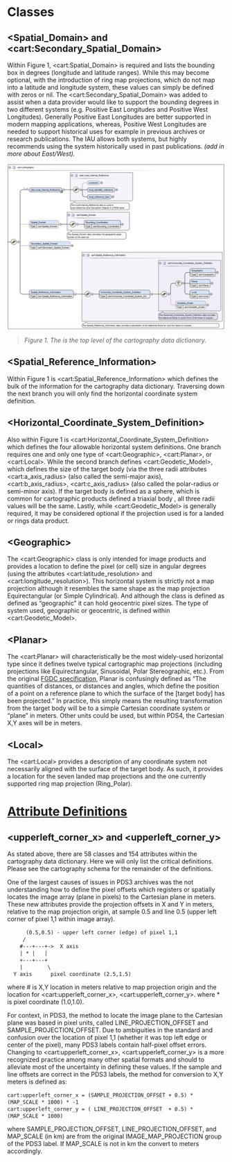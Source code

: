 # Classes

## \<Spatial_Domain> and \<cart:Secondary_Spatial_Domain>

Within Figure 1, \<cart:Spatial_Domain> is required and lists the bounding box in degrees (longitude and latitude ranges). While this may become optional, with the introduction of ring map projections, which do not map into a latitude and longitude system, these values can simply be defined with zeros or nil. The \<cart:Secondary_Spatial_Domain> was added to assist when a data provider would like to support the bounding degrees in two different systems (e.g. Positive East Longitudes and Positive West Longitudes). Generally Positive East Longitudes are better supported in modern mapping applications, whereas, Positive West Longitudes are needed to support historical uses for example in previous archives or research publications. The IAU allows both systems, but highly recommends using the system historically used in past publications. _(add in more about East/West)._ 

![top level of the cartography data dictionary UML](../_static/images/user-guide-figure2.png)
>_Figure 1. The is the top level of the cartography data dictionary._

## \<Spatial_Reference_Information>

Within Figure 1 is \<cart:Spatial_Reference_Information> which defines the bulk of the information for the cartography data dictionary. Traversing down the next branch you will only find the horizontal coordinate system definition.

## \<Horizontal_Coordinate_System_Definition>

Also within Figure 1 is \<cart:Horizontal_Coordinate_System_Definition> which defines the four allowable horizontal system definitions. One branch requires one and only one type of \<cart:Geographic>, \<cart:Planar>, or \<cart:Local>. While the second branch defines \<cart:Geodetic_Model>, which defines the size of the target body (via the three radii attributes \<cart:a_axis_radius> (also called the semi-major axis), \<cart:b_axis_radius>, \<cart:c_axis_radius> (also called the polar-radius or semi-minor axis). If the target body is defined as a sphere, which is common for cartographic products defined a triaxial body , all three radii values will be the same. Lastly, while \<cart:Geodetic_Model> is generally required, it may be considered optional if the projection used is for a landed or rings data product.


## \<Geographic>

The \<cart:Geographic> class is only intended for image products and provides a location to define the pixel (or cell) size in angular degrees (using the attributes \<cart:latitude_resolution> and \<cart:longitude_resolution>). This horizontal system is strictly not a map projection although it resembles the same shape as the map projection Equirectangular (or Simple Cylindrical). And although the class is defined as defined as “geographic” it can hold geocentric pixel sizes. The type of system used, geographic or geocentric, is defined within \<cart:Geodetic_Model>.

## \<Planar>

The \<cart:Planar> will characteristically be the most widely-used horizontal type since it defines twelve typical cartographic map projections (including projections like Equirectangular, Sinusoidal, Polar Stereographic, etc.).  From the original [FGDC specification](https://www.fgdc.gov/csdgmgraphical/spref/horiz/planar.htm), Planar is confusingly defined as “The quantities of distances, or distances and angles, which define the position of a point on a reference plane to which the surface of the [target body] has been projected.”  In practice, this simply means the resulting transformation from the target body will be to a simple Cartesian coordinate system or “plane” in meters. Other units could be used, but within PDS4, the Cartesian X,Y axes will be in meters. 

## \<Local>

The \<cart:Local> provides a description of any coordinate system not necessarily aligned with the surface of the target body. As such, it provides a location for the seven landed map projections and the one currently supported ring map projection (Ring_Polar).

# [Attribute Definitions](#attributes)

## \<upperleft_corner_x> and \<upperleft_corner_y>

As stated above, there are 58 classes and 154 attributes within the cartography data dictionary. Here we will only list the critical definitions. Please see the cartography schema for the remainder of the definitions.

One of the largest causes of issues in PDS3 archives was the not understanding how to define the pixel offsets which registers or spatially locates the image array (plane in pixels) to the Cartesian plane in meters. These new attributes provide the projection offsets in X and Y in meters, relative to the map projection origin, at sample 0.5 and line 0.5 (upper left corner of pixel 1,1 within image array).

          (0.5,0.5) - upper left corner (edge) of pixel 1,1
         /
        #---+---+->  X axis
        | * |   |             
        +---+---+     
        |        \ 
      Y axis      pixel coordinate (2.5,1.5)
      
 where # is X,Y location in meters relative to map projection origin
       and the location for \<cart:upperleft_corner_x>, \<cart:upperleft_corner_y>.
 where * is pixel coordinate (1.0,1.0).

For context, in PDS3, the method to locate the image plane to the Cartesian plane was based in pixel units, called LINE_PROJECTION_OFFSET and SAMPLE_PROJECTION_OFFSET. Due to ambiguities in the standard and confusion over the location of pixel 1,1 (whether it was top left edge or center of the pixel), many PDS3 labels contain half-pixel offset errors. Changing to \<cart:upperleft_corner_x>, \<cart:upperleft_corner_y> is a more recognized practice among many other spatial formats and should to alleviate most of the uncertainty in defining these values. If the sample and line offsets are correct in the PDS3 labels, the method for conversion to X,Y meters is defined as:

    cart:upperleft_corner_x = (SAMPLE_PROJECTION_OFFSET + 0.5) * (MAP_SCALE * 1000) * -1
    cart:upperleft_corner_y = ( LINE_PROJECTION_OFFSET  + 0.5) * (MAP_SCALE * 1000) 

 where SAMPLE_PROJECTION_OFFSET, LINE_PROJECTION_OFFSET, and MAP_SCALE (in km) are
    from the original IMAGE_MAP_PROJECTION group of the PDS3 label. If MAP_SCALE is
    not in km the convert to meters accordingly.